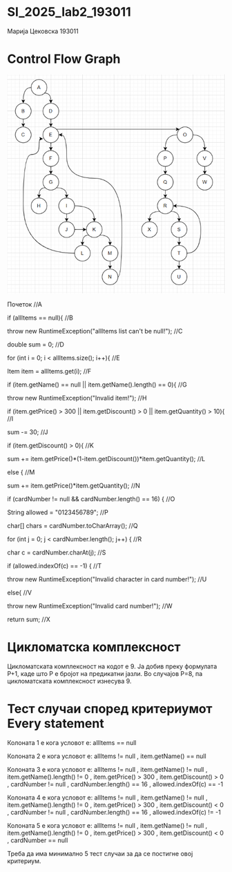 # SI_2025_lab2_193011

Марија Цековска 193011

# Control Flow Graph

![Control Flow Graph](Capture1.PNG)

Почеток  //А

if (allItems == null){  //B

throw new RuntimeException("allItems list can't be null!");  //C

double sum = 0;  //D

for (int i = 0; i < allItems.size(); i++){  //E

Item item = allItems.get(i);  //F

if (item.getName() == null || item.getName().length() == 0){  //G

throw new RuntimeException("Invalid item!");  //H

if (item.getPrice() > 300 || item.getDiscount() > 0 || item.getQuantity() > 10){  //I

sum -= 30;  //J

if (item.getDiscount() > 0){  //K

sum += item.getPrice()*(1-item.getDiscount())*item.getQuantity();  //L

else {  //M

sum += item.getPrice()*item.getQuantity();  //N

if (cardNumber != null && cardNumber.length() == 16) {  //O

String allowed = "0123456789";  //P

char[] chars = cardNumber.toCharArray();  //Q

for (int j = 0; j < cardNumber.length(); j++) {  //R

char c = cardNumber.charAt(j);  //S

if (allowed.indexOf(c) == -1) {  //T

throw new RuntimeException("Invalid character in card number!");  //U

else{  //V

throw new RuntimeException("Invalid card number!");  //W

return sum;  //X



# Цикломатска комплексност

Цикломатската комплексност на кодот е 9. Ја добив преку формулата P+1, каде што P е бројот на предикатни јазли. Во случајoв P=8, па цикломатската комплексност изнесува 9.



# Тест случаи според критериумот Every statement


Колоната 1 е кога условот е: allItems == null

Колоната 2 е кога условот е: allItems != null , item.getName() == null

Колоната 3 е кога условот е: allItems != null , item.getName() != null , item.getName().length() != 0 , item.getPrice() > 300 , item.getDiscount() > 0 , cardNumber != null , cardNumber.length() == 16 , allowed.indexOf(c) == -1

Колоната 4 е кога условот е: allItems != null , item.getName() != null , item.getName().length() != 0 , item.getPrice() > 300 , item.getDiscount() < 0 , cardNumber != null , cardNumber.length() == 16 , allowed.indexOf(c) != -1

Колоната 5 е кога условот е: allItems != null , item.getName() != null , item.getName().length() != 0 , item.getPrice() > 300 , item.getDiscount() < 0 , cardNumber == null

Треба да има минимално 5 тест случаи за да се постигне овој критериум.
